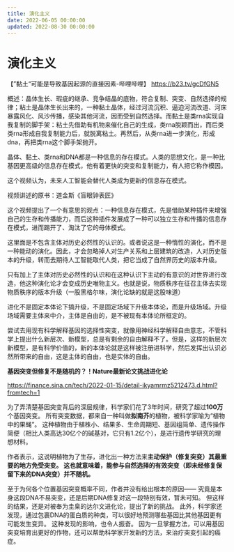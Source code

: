 ```yaml
---
title: 演化主义
date: 2022-06-05 00:00:00
updated: 2022-08-30 00:00:00
---
```



# 演化主义

【”黏土“可能是导致基因起源的直接因素-哔哩哔哩】 https://b23.tv/gcDfGN5

概述：晶体生长、瑕疵的继承、竞争结晶的底物，符合复制、突变、自然选择的规律；粘土是晶体生长出来的，一种黏土晶体，经过河流沉积、逼迫河流改道、河床暴露风化、风沙传播，感染其他河流，因而受到自然选择。而黏土是类rna实现自我复制的脚手架：粘土先借助有机物来催化自己的生成，类rna脱颖而出，而后类类rna形成自我复制能力后，就脱离粘土。再然后，从类rna进一步演化，形成dna，再把类rna这个脚手架抛开。

晶体、黏土、类rna和DNA都是一种信息的存在模式。人类的思想文化，是一种比基因更高级的信息存在模式，他有着更快的突变和复制能力，有人把它称作模因。

这个视频认为，未来人工智能会替代人类成为更新的信息存在模式。

视频讲述的原书：道金斯《盲眼钟表匠》

这个视频提出了一个有意思的观点：一种信息存在模式，先是借助某种插件来增强自己的生存和传播能力，而后这种插件发展成了一种可以独立生存和传播的信息存在模式，进而踢开了、淘汰了它的母体模式。

这里面是不包含主体对历史必然性的认识的。或者说这是一种惰性的演化，而不是一种能动的演化。因此，才会忽略掉人对生产关系和上层建筑的改造，人对历史版本的升级，转而去期待人工智能取代人类，把它当成了自然界历史的版本升级。

只有加上了主体对历史必然性的认识和在这种认识下主动的有意识的对世界进行改造，他这种演化论才会变成历史唯物主义。也就是说，物质秩序在征召主体去实现物质秩序的版本升级（一股黑格尔味，演化论缺的就是这股味道）

进化不是固定本体论下搞升级，不是固定场域下升级本体论，而是升级场域。升级场域需要主体来中介，主体是自由的，是不被现有本体论所框定的。

尝试去用现有科学解释基因的选择性突变，就像用神经科学解释自由意志，不管科学上提出什么新层次、新模型，总是有剩余的自由解释不了。但是，这样的新层次新模型，是有科学价值的，新的本体论就是这样被注册进科学，然后发挥出认识必然所带来的自由，这是主体的自由，也是实体的自由。

**基因突变但修复不是随机的？！Nature最新论文挑战进化论**

https://finance.sina.cn/tech/2022-01-15/detail-ikyamrmz5212473.d.html?fromtech=1

为了弄清楚基因突变背后的深层规律，科学家们花了3年时间，研究了超过**100万**个基因突变。
所有突变数据，都来自一种叫做**拟南芥**的植物，被科学家喻为“植物中的果蝇”。
这种植物由于植株小、结果多、生命周期短、基因组简单、遗传操作简便（相比人类高达30亿个的碱基对，它只有1.2亿个），是进行遗传学研究的理想材料。

作者表示，这说明植物为了生存，进化出一种方法来**主动保护（修复突变）**其最重要的地方免受突变。
这也就意味着，能参与自然选择的有效突变（即**未经修复保留下来的DNA突变）并不随机。**

至于为何各个位置基因突变概率不同，作者并没有给出根本的原因——
究竟是本身这段DNA不易突变，还是后期DNA修复对这一段特别有效，暂未可知。
但这样的结果，还是对被奉为圭臬的达尔文进化论，提出了新的挑战。
此外，科学家还发现，通过包裹DNA的蛋白质的种类，可以很好地预测哪些基因比其他基因更有可能发生变异。
这种发现的影响，也令人振奋。
因为一旦掌握方法，可以用基因突变培育出更好的作物，还可以帮助科学家开发新的方法，来治疗突变引起的癌症。
